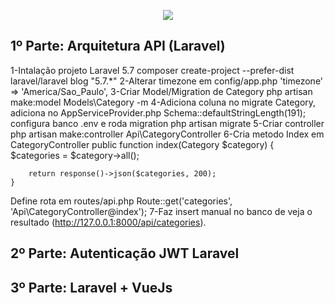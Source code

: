 <p align="center"><img src="https://laravel.com/assets/img/components/logo-laravel.svg"></p>

## 1º Parte: Arquitetura API (Laravel)

1-Intalação projeto Laravel 5.7
    composer create-project --prefer-dist laravel/laravel blog "5.7.*"
2-Alterar timezone em config/app.php 
    'timezone' => 'America/Sao_Paulo',
3-Criar Model/Migration de Category
    php artisan make:model Models\\Category -m
4-Adiciona coluna no migrate Category, adiciona no AppServiceProvider.php
    Schema::defaultStringLength(191); 
configura banco .env e roda migration
    php artisan migrate
5-Criar controller 
    php artisan make:controller Api\\CategoryController
6-Cria metodo Index em CategoryController
    public function index(Category $category)
    {
        $categories = $category->all();

        return response()->json($categories, 200);
    }
Define rota em routes/api.php 
    Route::get('categories', 'Api\CategoryController@index');
7-Faz insert manual no banco de veja o resultado (http://127.0.0.1:8000/api/categories).



## 2º Parte: Autenticação JWT Laravel
## 3º Parte: Laravel + VueJs

